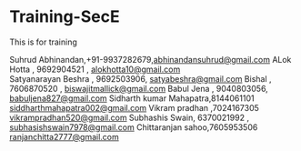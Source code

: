 # Training-SecE
This is for training

Suhrud Abhinandan,+91-9937282679,abhinandansuhrud@gmail.com
ALok Hotta , 9692904521 , alokhotta10@gmail.com<br>
Satyanarayan Beshra , 9692503906, satyabeshra@gmail.com
Bishal , 7606870520 , biswajitmallick@gmail.com
Babul Jena , 9040803056, babuljena827@gmail.com
Sidharth kumar Mahapatra,8144061101
siddharthmahapatra002@gmail.com
Vikram pradhan ,7024167305
vikrampradhan520@gmail.com
Subhashis Swain, 6370021992 ,
subhasishswain7978@gmail.com
Chittaranjan sahoo,7605953506
ranjanchitta2777@gmail.com
